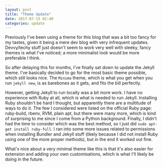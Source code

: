 ```yaml
---
layout: post
title: "Theme Update"
date: 2017-07-15 02:40
categories: update
---
```


Previously I've been using a theme for this blog that was a bit too fancy
for my tastes, given it being a mere dev blog with very infrequent updates.
Devvy/techy stuff just doesn't seem to work very well with sleeky,
fancy themes is what I've noticed; a more minimalist look would be more
preferable I think.

So after delaying this for months, I've finally sat down to update the
Jekyll theme. I've basically decided to go for the most basic theme possible,
which still looks nice. The `Minima` theme, which is what you get when you
run `jekyll new`, is as barebones as it gets, and fits the bill perfectly.

However, getting Jekyll to run locally was a bit more work. I have no
experience with Ruby at all, which is what is needed to run Jekyll. Installing
Ruby shouldn't be hard I thought, but apparently there are a multitude of
ways to do it. The few I considered were listed on the official Ruby page:
ruby-build, rbenv, RVM, plain apt, but there were many more, which is kind
of surprising to me since I come from a Python background. Finally, I didn't
had the time to consider which was the best method, so I just did
`sudo apt-get install ruby-full`. I ran into some more issues related to
permissions when installing Bundler and Jekyll stuff (likely because I did
not install Ruby using one of the more proper methods), but in the end it
worked out fine.

What's nice about a very minimal theme like this is that it's also easier
for extension and adding your own customisations, which is what I'll likely
be doing in the future.
